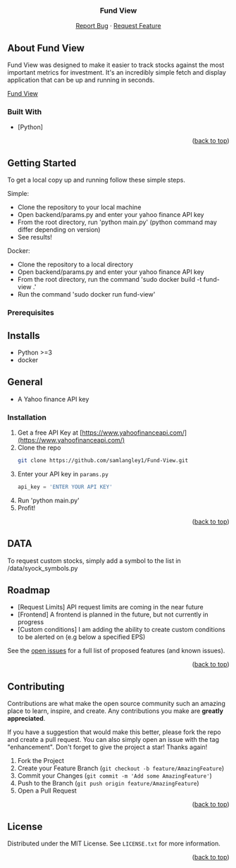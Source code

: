 <div id="top"></div>

<h3 align="center">Fund View</h3>

  <p align="center">
    <a href="https://github.com/samlangley1/Fund-View/issues">Report Bug</a>
    ·
    <a href="https://github.com/samlangley1/Fund-View/issues">Request Feature</a>
  </p>
</div>



<!-- ABOUT THE PROJECT -->
## About Fund View

Fund View was designed to make it easier to track stocks against the most important metrics for investment. It's an incredibly simple fetch and display application that can be up and running in seconds.

[Fund View](https://i.imgur.com/JJjCWJA.png)



### Built With

* [Python]

<p align="right">(<a href="#top">back to top</a>)</p>



<!-- GETTING STARTED -->
## Getting Started

To get a local copy up and running follow these simple steps.

Simple:

- Clone the repository to your local machine
- Open backend/params.py and enter your yahoo finance API key
- From the root directory, run 'python main.py' (python command may differ depending on version)
- See results!



Docker:

- Clone the repository to a local directory
- Open backend/params.py and enter your yahoo finance API key
- From the root directory, run the command 'sudo docker build -t fund-view .'
- Run the command 'sudo docker run fund-view'

### Prerequisites

## Installs
- Python >=3
- docker

## General
- A Yahoo finance API key

### Installation

1. Get a free API Key at [https://www.yahoofinanceapi.com/](https://www.yahoofinanceapi.com/)
2. Clone the repo
   ```sh
   git clone https://github.com/samlangley1/Fund-View.git
   ```
3. Enter your API key in `params.py`
   ```Python
   api_key = 'ENTER YOUR API KEY'
   ```
4. Run 'python main.py'
5. Profit!

<p align="right">(<a href="#top">back to top</a>)</p>


<!-- DATA-->
## DATA

To request custom stocks, simply add a symbol to the list in /data/syock_symbols.py 

<!-- ROADMAP -->
## Roadmap

- [Request Limits] API request limits are coming in the near future
- [Frontend] A frontend is planned in the future, but not currently in progress
- [Custom conditions] I am adding the ability to create custom conditions to be alerted on (e.g below a specified EPS)

See the [open issues](https://github.com/samlangley1/Fund-View) for a full list of proposed features (and known issues).

<p align="right">(<a href="#top">back to top</a>)</p>



<!-- CONTRIBUTING -->
## Contributing

Contributions are what make the open source community such an amazing place to learn, inspire, and create. Any contributions you make are **greatly appreciated**.

If you have a suggestion that would make this better, please fork the repo and create a pull request. You can also simply open an issue with the tag "enhancement".
Don't forget to give the project a star! Thanks again!

1. Fork the Project
2. Create your Feature Branch (`git checkout -b feature/AmazingFeature`)
3. Commit your Changes (`git commit -m 'Add some AmazingFeature'`)
4. Push to the Branch (`git push origin feature/AmazingFeature`)
5. Open a Pull Request

<p align="right">(<a href="#top">back to top</a>)</p>



<!-- LICENSE -->
## License

Distributed under the MIT License. See `LICENSE.txt` for more information.

<p align="right">(<a href="#top">back to top</a>)</p>
